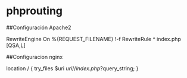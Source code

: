 # phprouting

##Configuración Apache2

RewriteEngine On
%{REQUEST_FILENAME} !-f
RewriteRule ^ index.php [QSA,L]

##Configuracion nginx

location / { try_files $uri $uri/ /index.php?$query_string; }
